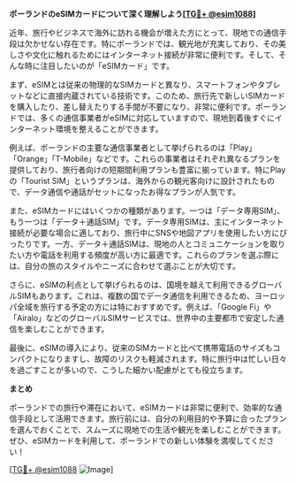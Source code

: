 **ポーランドのeSIMカードについて深く理解しよう[[TG💪+ @esim1088](https://t.me/s/esim1088)]**

近年、旅行やビジネスで海外に訪れる機会が増えた方にとって、現地での通信手段は欠かせない存在です。特にポーランドでは、観光地が充実しており、その美しさや文化に触れるためにはインターネット接続が非常に便利です。そして、そんな時に注目したいのが「eSIMカード」です。

まず、eSIMとは従来の物理的なSIMカードと異なり、スマートフォンやタブレットなどに直接内蔵されている技術です。このため、旅行先で新しいSIMカードを購入したり、差し替えたりする手間が不要になり、非常に便利です。ポーランドでは、多くの通信事業者がeSIMに対応していますので、現地到着後すぐにインターネット環境を整えることができます。

例えば、ポーランドの主要な通信事業者として挙げられるのは「Play」「Orange」「T-Mobile」などです。これらの事業者はそれぞれ異なるプランを提供しており、旅行者向けの短期間利用プランも豊富に揃っています。特にPlayの「Tourist SIM」というプランは、海外からの観光客向けに設計されたもので、データ通信や通話がセットになったお得なプランが人気です。

また、eSIMカードにはいくつかの種類があります。一つは「データ専用SIM」、もう一つは「データ＋通話SIM」です。データ専用SIMは、主にインターネット接続が必要な場合に適しており、旅行中にSNSや地図アプリを使用したい方にぴったりです。一方、データ＋通話SIMは、現地の人とコミュニケーションを取りたい方や電話を利用する頻度が高い方に最適です。これらのプランを選ぶ際には、自分の旅のスタイルやニーズに合わせて選ぶことが大切です。

さらに、eSIMの利点として挙げられるのは、国境を越えて利用できるグローバルSIMもあります。これは、複数の国でデータ通信を利用できるため、ヨーロッパ全域を旅行する予定の方には特におすすめです。例えば、「Google Fi」や「Airalo」などのグローバルSIMサービスでは、世界中の主要都市で安定した通信を楽しむことができます。

最後に、eSIMの導入により、従来のSIMカードと比べて携帯電話のサイズもコンパクトになりますし、故障のリスクも軽減されます。特に旅行中は忙しい日々を過ごすことが多いので、こうした細かい配慮がとても役立ちます。

**まとめ**

ポーランドでの旅行や滞在において、eSIMカードは非常に便利で、効率的な通信手段として活用できます。旅行前には、自分の利用目的や予算に合ったプランを選んでおくことで、スムーズに現地での生活や観光を楽しむことができます。ぜひ、eSIMカードを利用して、ポーランドでの新しい体験を満喫してください！

[[TG💪+ @esim1088](https://t.me/s/esim1088) ![Image](https://i.postimg.cc/Y0z9fWf4/image.png)]